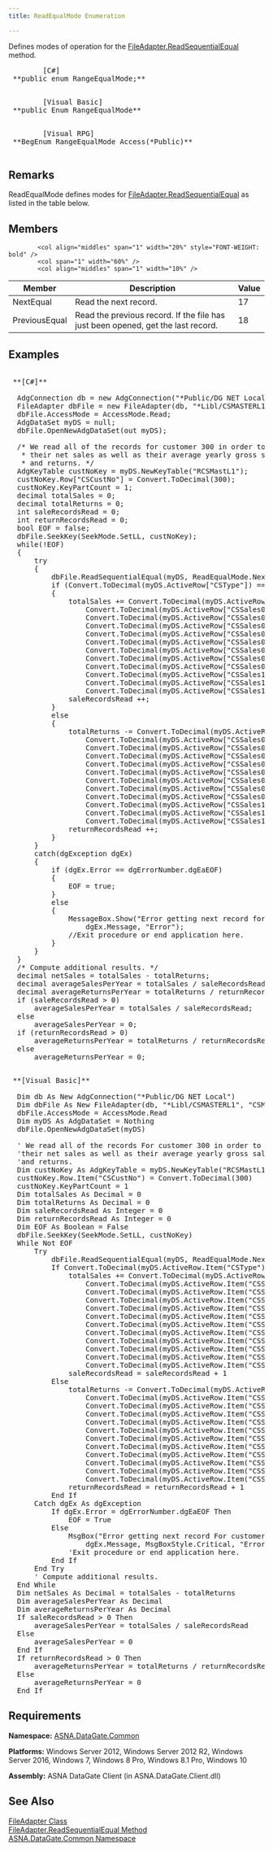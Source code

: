 ```yaml
---
title: ReadEqualMode Enumeration

---
```


Defines modes of operation for the [ FileAdapter.ReadSequentialEqual](file-adapter-class-read-sequential-equal-method.html) method.
<pre class="prettyprint">
        <span class="lang">[C#]</span>
 **public enum RangeEqualMode;** 
      </pre>
<pre class="prettyprint">
        <span class="lang">[Visual Basic] </span>
 **public Enum RangeEqualMode** 
      </pre>
<pre class="prettyprint">
        <span class="lang">[Visual RPG]</span>
 **BegEnum RangeEqualMode Access(*Public)** 
      </pre>

## Remarks

<span>ReadEqualMode</span> defines modes for [FileAdapter.ReadSequentialEqual](file-adapter-class-read-sequential-equal-method.html) as listed in the table below.
## Members


            <col align="middles" span="1" width="20%" style="FONT-WEIGHT: bold" />
            <col span="1" width="60%" />
            <col align="middles" span="1" width="10%" />

| Member | Description | Value |
| ---- | ---- | ---- |
| NextEqual | Read the next record. | 17 |
| PreviousEqual | Read the previous record. If the file has just been opened, get the last  								record. | 18 |



## Examples

<pre class="prettyprint">
        <span class="lang">
 **[C#]** 
        </span>
  AdgConnection db = new AdgConnection("*Public/DG NET Local");
  FileAdapter dbFile = new FileAdapter(db, "*Libl/CSMASTERL1", "CSMASTERL1");
  dbFile.AccessMode = AccessMode.Read;
  AdgDataSet myDS = null;
  dbFile.OpenNewAdgDataSet(out myDS);

  /* We read all of the records for customer 300 in order to get 
   * their net sales as well as their average yearly gross sales
   * and returns. */
  AdgKeyTable custNoKey = myDS.NewKeyTable("RCSMastL1");
  custNoKey.Row["CSCustNo"] = Convert.ToDecimal(300);
  custNoKey.KeyPartCount = 1;
  decimal totalSales = 0;
  decimal totalReturns = 0;
  int saleRecordsRead = 0;
  int returnRecordsRead = 0;
  bool EOF = false;
  dbFile.SeekKey(SeekMode.SetLL, custNoKey);
  while(!EOF)
  {
      try
      {
          dbFile.ReadSequentialEqual(myDS, ReadEqualMode.NextEqual, LockRequest.Read, custNoKey);
          if (Convert.ToDecimal(myDS.ActiveRow["CSType"]) == 1)
          {
              totalSales += Convert.ToDecimal(myDS.ActiveRow["CSSales01"]) + 
                  Convert.ToDecimal(myDS.ActiveRow["CSSales02"]) +
                  Convert.ToDecimal(myDS.ActiveRow["CSSales03"]) + 
                  Convert.ToDecimal(myDS.ActiveRow["CSSales04"]) +
                  Convert.ToDecimal(myDS.ActiveRow["CSSales05"]) + 
                  Convert.ToDecimal(myDS.ActiveRow["CSSales06"]) +
                  Convert.ToDecimal(myDS.ActiveRow["CSSales07"]) + 
                  Convert.ToDecimal(myDS.ActiveRow["CSSales08"]) +
                  Convert.ToDecimal(myDS.ActiveRow["CSSales09"]) + 
                  Convert.ToDecimal(myDS.ActiveRow["CSSales10"]) +
                  Convert.ToDecimal(myDS.ActiveRow["CSSales11"]) + 
                  Convert.ToDecimal(myDS.ActiveRow["CSSales12"]);
              saleRecordsRead ++;
          }
          else
          {
              totalReturns -= Convert.ToDecimal(myDS.ActiveRow["CSSales01"]) + 
                  Convert.ToDecimal(myDS.ActiveRow["CSSales02"]) +
                  Convert.ToDecimal(myDS.ActiveRow["CSSales03"]) + 
                  Convert.ToDecimal(myDS.ActiveRow["CSSales04"]) +
                  Convert.ToDecimal(myDS.ActiveRow["CSSales05"]) + 
                  Convert.ToDecimal(myDS.ActiveRow["CSSales06"]) +
                  Convert.ToDecimal(myDS.ActiveRow["CSSales07"]) + 
                  Convert.ToDecimal(myDS.ActiveRow["CSSales08"]) +
                  Convert.ToDecimal(myDS.ActiveRow["CSSales09"]) + 
                  Convert.ToDecimal(myDS.ActiveRow["CSSales10"]) +
                  Convert.ToDecimal(myDS.ActiveRow["CSSales11"]) + 
                  Convert.ToDecimal(myDS.ActiveRow["CSSales12"]);
              returnRecordsRead ++;
          }
      }
      catch(dgException dgEx)
      {
          if (dgEx.Error == dgErrorNumber.dgEaEOF)
          {
              EOF = true;
          }
          else
          {
              MessageBox.Show("Error getting next record for customer 300:" + 
                  dgEx.Message, "Error");
              //Exit procedure or end application here.
          }
      }
  }
  /* Compute additional results. */
  decimal netSales = totalSales - totalReturns;
  decimal averageSalesPerYear = totalSales / saleRecordsRead;
  decimal averageReturnsPerYear = totalReturns / returnRecordsRead;
  if (saleRecordsRead &gt; 0)
      averageSalesPerYear = totalSales / saleRecordsRead;
  else
      averageSalesPerYear = 0;
  if (returnRecordsRead &gt; 0)
      averageReturnsPerYear = totalReturns / returnRecordsRead;
  else
      averageReturnsPerYear = 0; </pre>
<pre class="prettyprint">
        <span class="lang">
 **[Visual Basic]** 
        </span>
  Dim db As New AdgConnection("*Public/DG NET Local")
  Dim dbFile As New FileAdapter(db, "*Libl/CSMASTERL1", "CSMASTERL1")
  dbFile.AccessMode = AccessMode.Read
  Dim myDS As AdgDataSet = Nothing
  dbFile.OpenNewAdgDataSet(myDS)

  ' We read all of the records For customer 300 in order to get 
  'their net sales as well as their average yearly gross sales
  'and returns. 
  Dim custNoKey As AdgKeyTable = myDS.NewKeyTable("RCSMastL1")
  custNoKey.Row.Item("CSCustNo") = Convert.ToDecimal(300)
  custNoKey.KeyPartCount = 1
  Dim totalSales As Decimal = 0
  Dim totalReturns As Decimal = 0
  Dim saleRecordsRead As Integer = 0
  Dim returnRecordsRead As Integer = 0
  Dim EOF As Boolean = False
  dbFile.SeekKey(SeekMode.SetLL, custNoKey)
  While Not EOF
      Try
          dbFile.ReadSequentialEqual(myDS, ReadEqualMode.NextEqual, LockRequest.Read, custNoKey)
          If Convert.ToDecimal(myDS.ActiveRow.Item("CSType")) = 1 Then
              totalSales += Convert.ToDecimal(myDS.ActiveRow.Item("CSSales01")) + _
                  Convert.ToDecimal(myDS.ActiveRow.Item("CSSales02")) + _
                  Convert.ToDecimal(myDS.ActiveRow.Item("CSSales03")) + _
                  Convert.ToDecimal(myDS.ActiveRow.Item("CSSales04")) + _
                  Convert.ToDecimal(myDS.ActiveRow.Item("CSSales05")) + _
                  Convert.ToDecimal(myDS.ActiveRow.Item("CSSales06")) + _
                  Convert.ToDecimal(myDS.ActiveRow.Item("CSSales07")) + _
                  Convert.ToDecimal(myDS.ActiveRow.Item("CSSales08")) + _
                  Convert.ToDecimal(myDS.ActiveRow.Item("CSSales09")) + _
                  Convert.ToDecimal(myDS.ActiveRow.Item("CSSales10")) + _
                  Convert.ToDecimal(myDS.ActiveRow.Item("CSSales11")) + _
                  Convert.ToDecimal(myDS.ActiveRow.Item("CSSales12"))
              saleRecordsRead = saleRecordsRead + 1
          Else
              totalReturns -= Convert.ToDecimal(myDS.ActiveRow.Item("CSSales01")) + _
                  Convert.ToDecimal(myDS.ActiveRow.Item("CSSales02")) + _
                  Convert.ToDecimal(myDS.ActiveRow.Item("CSSales03")) + _
                  Convert.ToDecimal(myDS.ActiveRow.Item("CSSales04")) + _
                  Convert.ToDecimal(myDS.ActiveRow.Item("CSSales05")) + _
                  Convert.ToDecimal(myDS.ActiveRow.Item("CSSales06")) + _
                  Convert.ToDecimal(myDS.ActiveRow.Item("CSSales07")) + _
                  Convert.ToDecimal(myDS.ActiveRow.Item("CSSales08")) + _
                  Convert.ToDecimal(myDS.ActiveRow.Item("CSSales09")) + _
                  Convert.ToDecimal(myDS.ActiveRow.Item("CSSales10")) + _
                  Convert.ToDecimal(myDS.ActiveRow.Item("CSSales11")) + _
                  Convert.ToDecimal(myDS.ActiveRow.Item("CSSales12"))
              returnRecordsRead = returnRecordsRead + 1
          End If
      Catch dgEx As dgException
          If dgEx.Error = dgErrorNumber.dgEaEOF Then
              EOF = True
          Else
              MsgBox("Error getting next record For customer 300:" &amp; _
                  dgEx.Message, MsgBoxStyle.Critical, "Error")
              'Exit procedure or end application here.
          End If
      End Try
      ' Compute additional results. 
  End While
  Dim netSales As Decimal = totalSales - totalReturns
  Dim averageSalesPerYear As Decimal
  Dim averageReturnsPerYear As Decimal
  If saleRecordsRead &gt; 0 Then
      averageSalesPerYear = totalSales / saleRecordsRead
  Else
      averageSalesPerYear = 0
  End If
  If returnRecordsRead &gt; 0 Then
      averageReturnsPerYear = totalReturns / returnRecordsRead
  Else
      averageReturnsPerYear = 0
  End If</pre>

## Requirements

**Namespace:** [ASNA.DataGate.Common](datagate-common-namespace.html) 

**Platforms:** Windows Server 2012, Windows Server 2012 R2, Windows Server 2016, Windows 7, Windows 8 Pro, Windows 8.1 Pro, Windows 10

**Assembly:** ASNA DataGate Client (in ASNA.DataGate.Client.dll)
## See Also


[FileAdapter Class](file-adapter-class.html)
      <br />
      [FileAdapter.ReadSequentialEqual 
					Method](file-adapter-class-read-sequential-equal-method.html) <br />[ASNA.DataGate.Common Namespace](datagate-common-namespace.html)

